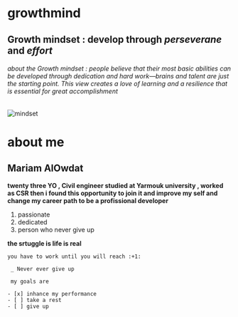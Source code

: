 # growthmind 
## Growth mindset : **develop** through *perseverane* and *effort* 
###### about the Growth mindset :  *people believe that their most basic abilities can be developed through dedication and hard work—brains and talent are just the starting point. This view creates a love of learning and a resilience that is essential for great accomplishment* 
![mindset](https://www.nexus-education.com/wp-content/uploads/2019/06/continuum.png)
# about me 
## Mariam AlOwdat 
**twenty three YO , Civil engineer studied at Yarmouk university , worked as CSR then i found this opportunity to join it and improve my self and change my career path to be a profissional developer**
1. passionate 
2. dedicated 
3. person who never give up 

 **the srtuggle is life is real**



    you have to work until you will reach :+1:
   
     _ Never ever give up 
     
     my goals are 
     
    - [x] inhance my performance 
    - [ ] take a rest 
    - [ ] give up 
